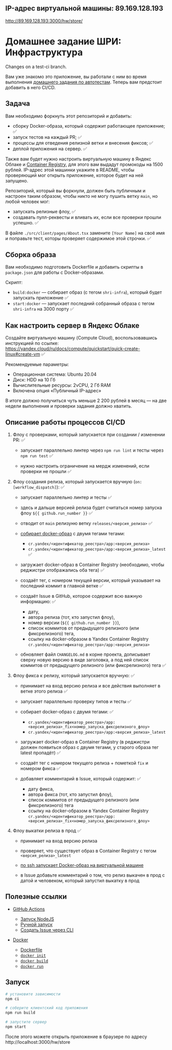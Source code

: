 ## IP-адрес виртуальной машины: 89.169.128.193
http://89.169.128.193:3000/hw/store/

# Домашнее задание ШРИ: Инфраструктура

Changes on a test-ci branch.

Вам уже знакомо это приложение, вы работали с ним во время выполнения [домашнего задания по автотестам](https://github.com/dima117/testing-homework).
Теперь вам предстоит добавить в него CI/CD.

## Задача

Вам необходимо форкнуть этот репозиторий и добавить:

- сборку Docker-образа, который содержит работающее приложение; ✅
- запуск тестов на каждый PR; ✅
- процессы для отведения релизной ветки и внесения фиксов; ✅
- деплой приложения на сервер. ✅

Также вам будет нужно настроить виртуальную машину в Яндекс Облаке и [Container Registry](https://yandex.cloud/ru/docs/container-registry/quickstart/#registry-create), для этого вам выдадут промокоды на 1500 рублей.
IP-адрес этой машинки укажите в README, чтобы проверяющий мог открыть приложение, которое будет на ней запущено.

Репозиторий, который вы форкнули, должен быть публичным и настроен таким образом, чтобы никто не могу пушить ветку `main`, но любой человек мог:

- запускать релизные флоу, ✅
- создавать пулл-реквесты и вливать их, если все проверки прошли успешно. ✅

В файле `./src/client/pages/About.tsx` замените `[Your Name]` на своё имя и поправьте тест, которы проверяет содержимое этой строчки. ✅

## Сборка образа

Вам необходимо подготовить Dockerfile и добавить скрипты в `package.json` для работы с Docker-образами.

Скрипт:

- `build:docker` — собирает образ (с тегом `shri-infra`), который будет запускать приложение ✅
- `start:docker` — запускает последний собранный образа с тегом `shri-infra` на 3000 порту ✅

## Как настроить сервер в Яндекс Облаке

Создайте виртуальную машину (Compute Cloud), воспользовавшись инструкцией по ссылке:\
https://yandex.cloud/ru/docs/compute/quickstart/quick-create-linux#create-vm ✅

Рекомендуемые параметры:

- Операционная система: Ubuntu 20.04
- Диск: HDD на 10 Гб
- Вычислительные ресурсы: 2vCPU, 2 Гб RAM
- Включена опция «Публичный IP-адрес»

В итоге должно получиться чуть меньше 2 200 рублей в месяц — на две недели выполнения и проверки задания должно хватить.

## Описание работы процессов CI/CD

1. Флоу с проверками, который запускается при создании / изменении PR: ✅

   - запускает параллельно линтер через `npm run lint` и тесты через `npm run test` ✅

   - нужно настроить ограничение на мердж изменений, если проверки не прошли ✅

2. Флоу создания релиза, который запускается вручную (`on: [workflow_dispatch]`): ✅

   - запускает параллельно линтер и тесты ✅

   - здесь и дальше версией релиза будет считаться номер запуска флоу `${{ github.run_number }}` ✅

   - отводит от `main` релизуню ветку `releases/<версия_релиза>` ✅

   - [собирает docker-образ](https://yandex.cloud/ru/docs/container-registry/operations/docker-image/docker-image-create) с двумя тегами тегами:

     - `cr.yandex/<идентификатор_реестра>/app:<версия_релиза>`
     - `cr.yandex/<идентификатор_реестра>/app:<версия_релиза>_latest` ✅

   - загружает docker-образ в Container Registry (необходимо, чтобы реджистри отображались оба тега) ✅

   - создаёт тег, с номером текущей версии, который указывает на последний коммит в главной ветке ✅

   - создаёт Issue в GitHub, которое содержит всю важную информацию: ✅

     - дату,
     - автора релиза (тот, кто запустил флоу),
     - номер версии (`${{ github.run_number }}`),
     - список коммитов от предыдущего релизного (или фиксрелизного) тега,
     - ссылку на docker-образом в Yandex Container Registry\
       `cr.yandex/<идентификатор_реестра>/app:<версия_релиза>`

   - обновляет файл `CHANGELOG.md` в корне проекта, дописывает сверху новую версию в виде заголовка, а под ней список коммитов от предыдущего релизного (или фиксрелизного) тега ✅

3. Флоу фикса к релизу, который запускается вручную: ✅

   - принимает на вход версию релиза и все действия выполняет в ветке этого релиза ✅

   - запускает параллельно проверку типов и тесты ✅

   - собирает docker-образ с двумя тегами: ✅

     - `cr.yandex/<идентификатор_реестра>/app:<версия_релиза>_fix<номер_запуска_фиксрелизного_флоу>`
     - `cr.yandex/<идентификатор_реестра>/app:<версия_релиза>_latest`

   - загружает docker-образ в Container Registry (в реджистри должен появиться образ с двумя тегами, у старого образа тег latest пропадёт) ✅

   - создаёт тег с номером текущего релиза + пометкой `fix` и номером фикса ✅

   - добавляет комментарий в Issue, который содержит: ✅
     - дату фикса,
     - автора фикса (тот, кто запустил флоу),
     - список коммитов от предыдущего релизного (или фиксрелизного) тега
     - ссылку на docker-образом в Yandex Container Registry\
       `cr.yandex/<идентификатор_реестра>/app:<версия_релиза>_fix<номер_запуска_фиксрелизного_флоу>`

4. Флоу выкатки релиза в прод ✅

   - принимает на вход версию релиза

   - проверяет, что существует образ в Container Registry с тегом `<версия_релиза>_latest`

   - [по ssh запускает Docker-образ на виртуальной машине](https://yandex.cloud/ru/docs/container-registry/tutorials/run-docker-on-vm/console#run)

   - в Issue добавьте комментарий о том, что релиз выкачен в прод c датой и человеком, который запустил выкатку в прод

## Полезные ссылки

- [GitHub Actions](https://docs.github.com/ru/actions)

  - [Запуск NodeJS](https://docs.github.com/ru/actions/automating-builds-and-tests/building-and-testing-nodejs)
  - [Ручной запуск](https://docs.github.com/ru/actions/using-workflows/manually-running-a-workflow)
  - [Создать Issue через CLI](https://docs.github.com/ru/issues/tracking-your-work-with-issues/creating-an-issue#creating-an-issue-with-github-cli)

- [Docker](https://docs.docker.com/)
  - [Dockerfile](https://docs.docker.com/reference/dockerfile/)
  - [`docker init`](https://docs.docker.com/reference/cli/docker/init/)
  - [`docker build`](https://docs.docker.com/reference/cli/docker/image/build/)
  - [`docker run`](https://docs.docker.com/reference/cli/docker/container/run/)

## Запуск

```sh
# установите зависимости
npm ci

# соберите клиентский код приложения
npm run build

# запустите сервер
npm start
```

После этого можете открыть приложение в браузере по адресу http://localhost:3000/hw/store
